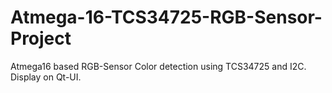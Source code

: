 # Atmega-16-TCS34725-RGB-Sensor-Project
Atmega16 based RGB-Sensor Color detection using TCS34725 and I2C. Display on Qt-UI. 
